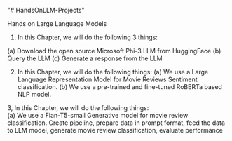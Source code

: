 "# HandsOnLLM-Projects" 

Hands on Large Language Models

1. In this Chapter, we will do the following 3 things: 

(a) Download the open source Microsoft Phi-3 LLM from HuggingFace
(b) Query the LLM 
(c) Generate a response from the LLM

2. In this Chapter, we will do the following things: 
(a) We use a Large Language Representation Model for Movie Reviews Sentiment classification. 
(b) We use a pre-trained and fine-tuned RoBERTa based NLP model.

3, In this Chapter, we will do the following things:  
(a) We use a Flan-T5-small Generative model for movie review classification. 
    Create pipeline,
    prepare data in prompt format,
    feed the data to LLM model,
    generate movie review classification,
    evaluate performance
